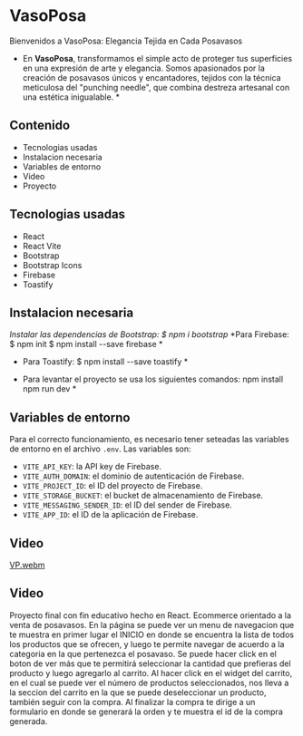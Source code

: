 # VasoPosa
Bienvenidos a VasoPosa: Elegancia Tejida en Cada Posavasos
* En **VasoPosa**, transformamos el simple acto de proteger tus superficies en una expresión de arte y elegancia. Somos apasionados por la creación de posavasos únicos y encantadores, tejidos con la técnica meticulosa del "punching needle", que combina destreza artesanal con una estética inigualable. *


## Contenido
- Tecnologias usadas
- Instalacion necesaria
- Variables de entorno
- Video
- Proyecto


## Tecnologias usadas
- React
- React Vite
- Bootstrap
- Bootstrap Icons
- Firebase
- Toastify

## Instalacion necesaria
*Instalar las dependencias de Bootstrap:
$ npm i bootstrap*
*Para Firebase:
$ npm init
$ npm install --save firebase *

* Para Toastify:
$ npm install --save toastify *

* Para levantar el proyecto se usa los siguientes comandos:
npm install
npm run dev *

## Variables de entorno
Para el correcto funcionamiento, es necesario tener seteadas las variables de entorno en el archivo `.env`. Las variables son:

- `VITE_API_KEY`: la API key de Firebase.
- `VITE_AUTH_DOMAIN`: el dominio de autenticación de Firebase.
- `VITE_PROJECT_ID`: el ID del proyecto de Firebase.
- `VITE_STORAGE_BUCKET`: el bucket de almacenamiento de Firebase.
- `VITE_MESSAGING_SENDER_ID`: el ID del sender de Firebase.
- `VITE_APP_ID`: el ID de la aplicación de Firebase.

## Video
[VP.webm](https://github.com/Camilafille/PreEntregaSalvatierra/assets/93635030/9e740087-0c06-4d07-99b0-03428cb05749)


## Video

Proyecto final con fin educativo hecho en React. Ecommerce orientado a la venta de posavasos. En la página se puede ver un menu de navegacion que te muestra en primer lugar el INICIO en donde se encuentra la lista de todos los productos que se ofrecen, y luego te permite navegar de acuerdo a la categoria en la que pertenezca el posavaso. Se puede hacer click en el boton de ver más que te permitirá seleccionar la cantidad que prefieras del producto y luego agregarlo al carrito. Al hacer click en el widget del carrito, en el cual se puede ver el número de productos seleccionados, nos lleva a la seccion del carrito en la que se puede deseleccionar un producto, también seguir con la compra. Al finalizar la compra te dirige a un formulario en donde se generará la orden y te muestra el id de la compra generada. 
